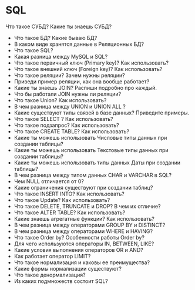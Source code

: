 # SQL
Что такое СУБД? Какие ты знаешь СУБД?
- Что такое БД? Какие бываю БД?
- В каком виде хранятся данные в Реляционных БД?
- Что такое SQL?
- Какая разница между MySQL и SQL?
- Что такое первичный ключ (Primary key)? Как использовать?
- Что такое внешний ключ (Foreign key)? Как использовать?
- Что такое реляции? Зачем нужны реляции?
- Приведи пример реляции, как она вообще работает?
- Какие ты знаешь JOIN? Распиши подробно про каждый.
- Что бы работали JOIN нужны ли реляции?
- Что такое Union? Как использовать?
- В чем разница между UNION и UNION ALL ?
- Какие существуют типы связей в базе данных? Приведите примеры.
- Что такое SELECT ? Как использовать?
- Что такое подзапрос? Как использовать?
- Что такое CREATE TABLE? Как использовать?
- Какие ты можешь использовать Числовые типы данных при создании таблицы?
- Какие ты можешь использовать Текстовые типы данных при создании таблицы?
- Какие ты можешь использовать типы данных Даты при создании таблицы?
- В чем разница между типом данных CHAR и VARCHAR в SQL?
- Чем NULL отличается от 0?
- Какие ограничения существуют при создании таблиц?
- Что такое INSERT INTO? Как использовать?
- Что такое Update? Как использовать?
- Что такое DELETE, TRUNCATE и DROP? В чем их отличие?
- Что такое ALTER TABLE? Как использовать?
- Какие знаешь агрегатные функции? Как использовать?
- В чем разница между операторами GROUP BY и DISTINCT?
- В чем разница между операторами WHERE и HAVING?
- Что такое Order by? Особенности работы Order by?
- Для чего используются операторы IN, BETWEEN, LIKE?
- Какие условия выполнения операторов OR и AND?
- Как работает оператор LIMIT?
- Что такое нормализация и каковы ее преимущества?
- Какие формы нормализации существуют?
- Что такое денормализация?
- Из каких подмножеств состоит SQL?
